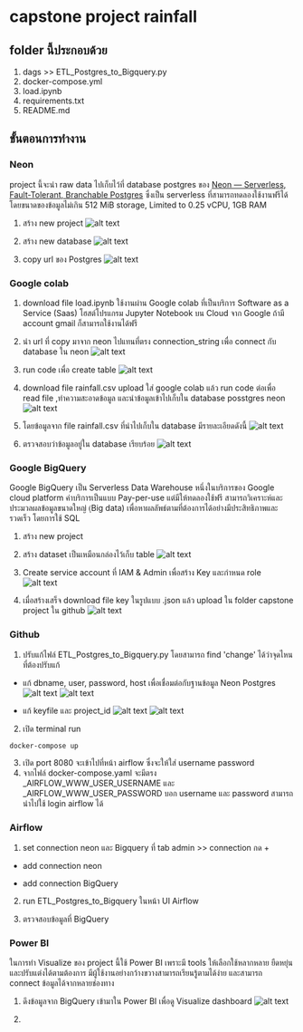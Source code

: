# capstone project rainfall

## folder นี้ประกอบด้วย
1. dags >> ETL_Postgres_to_Bigquery.py
2. docker-compose.yml
3. load.ipynb
4. requirements.txt
7. README.md

## ขั้นตอนการทำงาน

### Neon
project นี้จะนำ raw data ไปเก็บไว้ที่ database postgres ของ [Neon — Serverless, Fault-Tolerant, Branchable Postgres](https://neon.tech/) ซึ่งเป็น serverless ที่สามารถทดลองใช้งานฟรีได้โดยขนาดของข้อมูลไม่เกิน 512 MiB storage, Limited to 0.25 vCPU, 1GB RAM

1. สร้าง new project
![alt text](<Screenshot 2024-05-06 165009.png>)

2. สร้าง new database
![alt text](<Screenshot 2024-05-06 170344.png>)

3. copy url ของ Postgres
![alt text](<Screenshot 2024-05-06 172344.png>)

### Google colab
1. download file load.ipynb ใช้งานผ่าน Google colab ที่เป็นบริการ Software as a Service (Saas) โฮสต์โปรแกรม Jupyter Notebook บน Cloud จาก Google ถ้ามี account gmail ก็สามารถใช้งานได้ฟรี

2. นำ url ที่ copy มาจาก neon ไปแทนที่ตรง connection_string เพื่อ connect กับ database ใน neon
![alt text](<Screenshot 2024-05-06 170120.png>)

3. run code เพื่อ create table
![alt text](<Screenshot 2024-05-06 170957.png>)

4. download file rainfall.csv upload ใส่ google colab แล้ว run code ต่อเพื่อ read file ,ทำความสะอาดข้อมูล และนำข้อมูลเข้าไปเก็บใน database posstgres neon 
![alt text](<Screenshot 2024-05-06 171137.png>)

5. โดยข้อมูลจาก file rainfall.csv ที่นำไปเก็บใน database มีรายละเอียดดังนี้
![alt text](<Screenshot 2024-05-06 211232.png>)

6. ตรวจสอบว่าข้อมูลอยู่ใน database เรียบร้อย
![alt text](<Screenshot 2024-05-06 182801.png>)

### Google BigQuery
Google BigQuery เป็น Serverless Data Warehouse หนึ่งในบริการของ Google cloud platform ค่าบริการเป็นแบบ Pay-per-use แต่มีให้ทดลองใช้ฟรี สามารถวิเคราะห์และประมวลผลข้อมูลขนาดใหญ่ (ฺBig data) เพื่อหาผลลัพธ์ตามที่ต้องการได้อย่างมีประสิทธิภาพและรวดเร็ว โดยการใช้ SQL
1. สร้าง new project
2. สร้าง dataset เป็นเหมือนกล่องไว้เก็บ table
![alt text](<Screenshot 2024-05-06 184122.png>)

3. Create service account ที่ IAM & Admin เพื่อสร้าง Key และกำหนด role
![alt text](<Screenshot 2024-05-06 184426.png>)

4. เมื่อสร้างเสร็จ download file key ในรูปแบบ .json แล้ว upload ใน folder capstone project ใน github 
![alt text](<Screenshot 2024-05-06 185017.png>)

### Github
1. ปรับแก้ไฟล์ ETL_Postgres_to_Bigquery.py โดยสามารถ find 'change' ได้ว่าจุดไหนที่ต้องปรับแก้
- แก้ dbname, user, password, host เพื่อเชื่อมต่อกับฐานข้อมูล Neon Postgres
![alt text](<Screenshot 2024-05-06 185949.png>)
![alt text](<Screenshot 2024-05-06 190724.png>)

-  แก้ keyfile และ project_id
![alt text](<Screenshot 2024-05-06 191916.png>)
![alt text](<Screenshot 2024-05-06 192402.png>)

2. เปิด terminal run

```sh
docker-compose up
```
3. เปิด port 8080 จะเข้าไปที่หน้า airflow ซึ่งจะให้ใส่ username password
4. จากไฟล์ docker-compose.yaml จะมีตรง _AIRFLOW_WWW_USER_USERNAME และ _AIRFLOW_WWW_USER_PASSWORD บอก username และ password  สามารถนำไปใช้ login airflow ได้

### Airflow
1. set connection neon และ Bigquery ที่ tab admin >> connection กด + 
- add connection neon

- add connection BigQuery

2. run ETL_Postgres_to_Bigquery ในหน้า UI Airflow

3. ตรวจสอบข้อมูลที่ BigQuery


### Power BI
ในการทำ Visualize ของ project นี้ใช้ Power BI เพราะมี tools ให้เลือกใช้หลากหลาย ยืดหยุ่นและปรับแต่งได้ตามต้องการ มีผู้ใช้งานอย่างกว้างขวางสามารถเรียนรู้ตามได้ง่าย และสามารถ connect ข้อมูลได้จากหลายช่องทาง
1. ดึงข้อมูลจาก BigQuery เข้ามาใน Power BI เพื่อดู Visualize dashboard 
![alt text](image-1.png)

2.